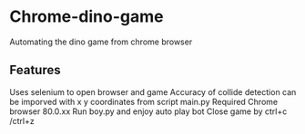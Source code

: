 # Chrome-dino-game
Automating the dino game from chrome browser
## Features
Uses selenium to open browser and game
Accuracy of collide detection can be imporved with x y coordinates from script main.py
Required Chrome browser 80.0.xx
Run boy.py and enjoy auto play bot
Close game by ctrl+c /ctrl+z

